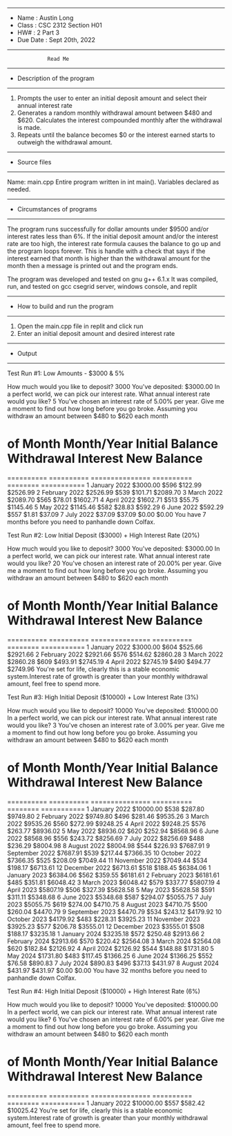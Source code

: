 *******************************************************
*  Name      :  Austin Long              
*  Class     :  CSC 2312 Section H01           
*  HW#       :  2 Part 3                
*  Due Date  :  Sept 20th, 2022
*******************************************************


                 Read Me


*******************************************************
*  Description of the program
*******************************************************
1. Prompts the user to enter an initial deposit amount and select their annual interest rate
2. Generates a random monthly  withdrawal amount between $480 and $620. Calculates the interest
   compounded monthly after the withdrawal is made.
3. Repeats until the balance becomes $0 or the interest earned starts to outweigh the withdrawal amount.


*******************************************************
*  Source files
*******************************************************

Name:  main.cpp
   Entire program written in int main(). Variables declared
   as needed.
   
   
*******************************************************
*  Circumstances of programs
*******************************************************

   The program runs successfully for dollar amounts under $9500 and/or interest
   rates less than 6%. If the initial deposit amount and/or the interest rate
   are too high, the interest rate formula causes the balance to go up and the program 
   loops forever. This is handle with a check that says if the interest earned that month is
   higher than the withdrawal amount for the month then a message is printed out and the program ends.
   
   The program was developed and tested on gnu g++ 6.1.x  It was 
   compiled, run, and tested on gcc csegrid server, windows console, and replit


*******************************************************
*  How to build and run the program
*******************************************************

1. Open the main.cpp file in replit and click run
2. Enter an initial deposit amount and desired interest rate

*******************************************************
* Output
*******************************************************
Test Run #1: Low Amounts - $3000 & 5%

How much would you like to deposit? 3000
You've deposited: $3000.00
In a perfect world, we can pick our interest rate. What annual interest rate would you like? 5
You've chosen an interest rate of 5.00% per year.
Give me a moment to find out how long before you go broke. Assuming you withdraw an amount between $480 to $620 each month
# of Month      Month/Year      Initial Balance         Withdrawal              Interest        New Balance
==========      ==========      ===============         ==========              ========        ===========
        1       January 2022    $3000.00                $596                    $122.99         $2526.99
        2       February 2022   $2526.99                $539                    $101.71         $2089.70
        3       March 2022      $2089.70                $565                    $78.01          $1602.71
        4       April 2022      $1602.71                $513                    $55.75          $1145.46
        5       May 2022        $1145.46                $582                    $28.83          $592.29
        6       June 2022       $592.29                 $557                    $1.81           $37.09
        7       July 2022       $37.09                  $37.09                  $0.00           $0.00
You have 7 months before you need to panhandle down Colfax.

Test Run #2: Low Initial Deposit ($3000) + High Interest Rate (20%)

How much would you like to deposit? 3000
You've deposited: $3000.00
In a perfect world, we can pick our interest rate. What annual interest rate would you like? 20
You've chosen an interest rate of 20.00% per year.
Give me a moment to find out how long before you go broke. Assuming you withdraw an amount between $480 to $620 each month
# of Month      Month/Year      Initial Balance         Withdrawal              Interest        New Balance
==========      ==========      ===============         ==========              ========        ===========
        1       January 2022    $3000.00                $604                    $525.66         $2921.66
        2       February 2022   $2921.66                $576                    $514.62         $2860.28
        3       March 2022      $2860.28                $609                    $493.91         $2745.19
        4       April 2022      $2745.19                $490                    $494.77         $2749.96
You're set for life, clearly this is a stable economic system.Interest rate of growth is greater than your monthly withdrawal amount, feel free to spend more.

Test Run #3: High Initial Deposit ($10000) + Low Interest Rate (3%)

How much would you like to deposit? 10000
You've deposited: $10000.00
In a perfect world, we can pick our interest rate. What annual interest rate would you like? 3
You've chosen an interest rate of 3.00% per year.
Give me a moment to find out how long before you go broke. Assuming you withdraw an amount between $480 to $620 each month
# of Month      Month/Year      Initial Balance         Withdrawal              Interest        New Balance
==========      ==========      ===============         ==========              ========        ===========
        1       January 2022    $10000.00               $538                    $287.80         $9749.80
        2       February 2022   $9749.80                $496                    $281.46         $9535.26
        3       March 2022      $9535.26                $560                    $272.99         $9248.25
        4       April 2022      $9248.25                $576                    $263.77         $8936.02
        5       May 2022        $8936.02                $620                    $252.94         $8568.96
        6       June 2022       $8568.96                $556                    $243.72         $8256.69
        7       July 2022       $8256.69                $488                    $236.29         $8004.98
        8       August 2022     $8004.98                $544                    $226.93         $7687.91
        9       September 2022  $7687.91                $539                    $217.44         $7366.35
        10      October 2022    $7366.35                $525                    $208.09         $7049.44
        11      November 2022   $7049.44                $534                    $198.17         $6713.61
        12      December 2022   $6713.61                $518                    $188.45         $6384.06
        1       January 2023    $6384.06                $562                    $359.55         $6181.61
        2       February 2023   $6181.61                $485                    $351.81         $6048.42
        3       March 2023      $6048.42                $579                    $337.77         $5807.19
        4       April 2023      $5807.19                $506                    $327.39         $5628.58
        5       May 2023        $5628.58                $591                    $311.11         $5348.68
        6       June 2023       $5348.68                $587                    $294.07         $5055.75
        7       July 2023       $5055.75                $619                    $274.00         $4710.75
        8       August 2023     $4710.75                $500                    $260.04         $4470.79
        9       September 2023  $4470.79                $534                    $243.12         $4179.92
        10      October 2023    $4179.92                $483                    $228.31         $3925.23
        11      November 2023   $3925.23                $577                    $206.78         $3555.01
        12      December 2023   $3555.01                $508                    $188.17         $3235.18
        1       January 2024    $3235.18                $572                    $250.48         $2913.66
        2       February 2024   $2913.66                $570                    $220.42         $2564.08
        3       March 2024      $2564.08                $620                    $182.84         $2126.92
        4       April 2024      $2126.92                $544                    $148.88         $1731.80
        5       May 2024        $1731.80                $483                    $117.45         $1366.25
        6       June 2024       $1366.25                $552                    $76.58          $890.83
        7       July 2024       $890.83                 $496                    $37.13          $431.97
        8       August 2024     $431.97                 $431.97                 $0.00           $0.00
You have 32 months before you need to panhandle down Colfax.

Test Run #4: High Initial Deposit ($10000) + High Interest Rate (6%)

How much would you like to deposit? 10000
You've deposited: $10000.00
In a perfect world, we can pick our interest rate. What annual interest rate would you like? 6
You've chosen an interest rate of 6.00% per year.
Give me a moment to find out how long before you go broke. Assuming you withdraw an amount between $480 to $620 each month
# of Month      Month/Year      Initial Balance         Withdrawal              Interest        New Balance
==========      ==========      ===============         ==========              ========        ===========
        1       January 2022    $10000.00               $557                    $582.42         $10025.42
You're set for life, clearly this is a stable economic system.Interest rate of growth is greater than your monthly withdrawal amount, feel free to spend more.
